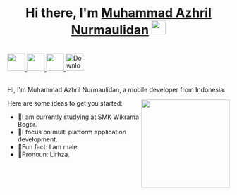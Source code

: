 <h1 align="center">Hi there, I'm <a href="https://www.blackcater.win/" target="_blank">Muhammad Azhril Nurmaulidan</a> <img
src="https://github.com/blackcater/blackcater/raw/main/images/Hi.gif" height="32" /></h1>

<br />

<a href="https://www.linkedin.com/in/azhril-nurmaulidan" alt="LinkedIn" target="_blank">
  <img src="https://cdn-icons-png.flaticon.com/512/174/174857.png" height="40" />
</a>
<a href="https://www.instagram.com/devciell/" alt="Instagram" target="_blank">
  <img src="https://cdn-icons-png.flaticon.com/512/2111/2111463.png" height="40" />
</a>
<a href="https://web.whatsapp.com/+62 838-0565-0232" alt="WhatsApp" target="_blank">
  <img src="https://cdn-icons-png.flaticon.com/512/124/124034.png" height="40" />
</a>
<a href="link-to-your-cv" download>
  <img src="https://cdn-icons-png.flaticon.com/512/136/136514.png" height="40" alt="Download CV" />
</a>

<br />
<br />

Hi, I'm Muhammad Azhril Nurmaulidan, a mobile developer from Indonesia.

<a href="#"><img align="right" src="https://i.pinimg.com/originals/a3/95/db/a395db5658cf2b8b6794e17c3f573fb1.gif" width="200" height="200" /></a>

Here are some ideas to get you started:

- 🏫I am currently studying at SMK Wikrama Bogor.
- 🧐I focus on multi platform application development.
- 🦾Fun fact: I am male.
- 🥷Pronoun: Lirhza.
